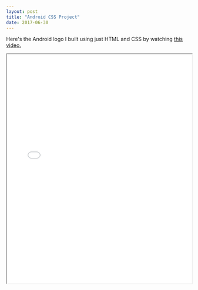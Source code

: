 ```yaml
---
layout: post
title: "Android CSS Project"
date: 2017-06-30
---
```


Here's the Android logo I built using just HTML and CSS by watching [this video.](http://thecodeplayer.com/walkthrough/css3-android-logo)
<iframe src="/android-logo/index.html" width="100%" height="625px" frameBorderdef="0">
  <p>Your browser does not support iframes.</p>
</iframe>
